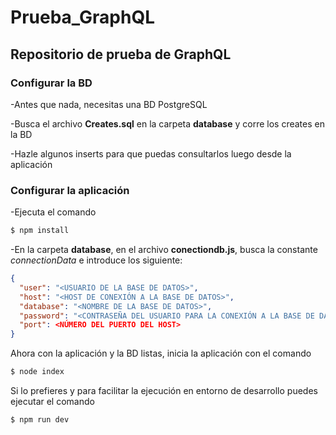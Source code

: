 # Prueba_GraphQL

## Repositorio de prueba de GraphQL

### Configurar la BD
-Antes que nada, necesitas una BD PostgreSQL

-Busca el archivo **Creates.sql** en la carpeta **database** y corre los creates en la BD

-Hazle algunos inserts para que puedas consultarlos luego desde la aplicación
 
### Configurar la aplicación
-Ejecuta el comando

```bash
$ npm install
```

-En la carpeta **database**, en el archivo **conectiondb.js**, busca la constante *connectionData* e introduce los siguiente:

```json
{
  "user": "<USUARIO DE LA BASE DE DATOS>",
  "host": "<HOST DE CONEXIÓN A LA BASE DE DATOS>",
  "database": "<NOMBRE DE LA BASE DE DATOS>",
  "password": "<CONTRASEÑA DEL USUARIO PARA LA CONEXIÓN A LA BASE DE DATOS>",
  "port": <NÚMERO DEL PUERTO DEL HOST>
}
```

Ahora con la aplicación y la BD listas, inicia la aplicación con el comando

```bash
$ node index
```

Si lo prefieres y para facilitar la ejecución en entorno de desarrollo puedes ejecutar el comando

```bash
$ npm run dev
```
